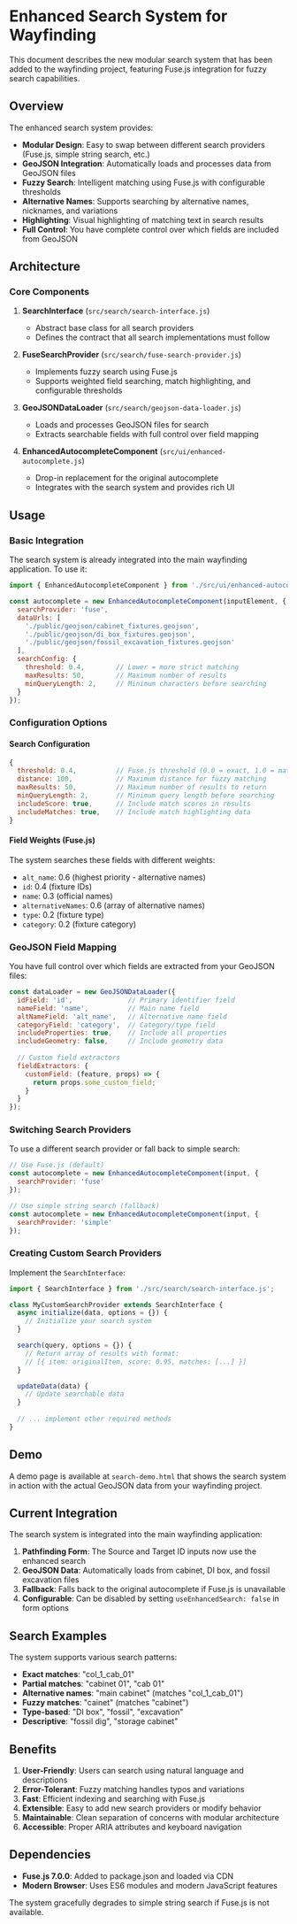 # Enhanced Search System for Wayfinding

This document describes the new modular search system that has been added to the wayfinding project, featuring Fuse.js integration for fuzzy search capabilities.

## Overview

The enhanced search system provides:

- **Modular Design**: Easy to swap between different search providers (Fuse.js, simple string search, etc.)
- **GeoJSON Integration**: Automatically loads and processes data from GeoJSON files
- **Fuzzy Search**: Intelligent matching using Fuse.js with configurable thresholds
- **Alternative Names**: Supports searching by alternative names, nicknames, and variations
- **Highlighting**: Visual highlighting of matching text in search results
- **Full Control**: You have complete control over which fields are included from GeoJSON

## Architecture

### Core Components

1. **SearchInterface** (`src/search/search-interface.js`)
   - Abstract base class for all search providers
   - Defines the contract that all search implementations must follow

2. **FuseSearchProvider** (`src/search/fuse-search-provider.js`)
   - Implements fuzzy search using Fuse.js
   - Supports weighted field searching, match highlighting, and configurable thresholds

3. **GeoJSONDataLoader** (`src/search/geojson-data-loader.js`)
   - Loads and processes GeoJSON files for search
   - Extracts searchable fields with full control over field mapping

4. **EnhancedAutocompleteComponent** (`src/ui/enhanced-autocomplete.js`)
   - Drop-in replacement for the original autocomplete
   - Integrates with the search system and provides rich UI

## Usage

### Basic Integration

The search system is already integrated into the main wayfinding application. To use it:

```javascript
import { EnhancedAutocompleteComponent } from './src/ui/enhanced-autocomplete.js';

const autocomplete = new EnhancedAutocompleteComponent(inputElement, {
  searchProvider: 'fuse',
  dataUrls: [
    './public/geojson/cabinet_fixtures.geojson',
    './public/geojson/di_box_fixtures.geojson',
    './public/geojson/fossil_excavation_fixtures.geojson'
  ],
  searchConfig: {
    threshold: 0.4,        // Lower = more strict matching
    maxResults: 50,        // Maximum number of results
    minQueryLength: 2,     // Minimum characters before searching
  }
});
```

### Configuration Options

#### Search Configuration
```javascript
{
  threshold: 0.4,          // Fuse.js threshold (0.0 = exact, 1.0 = match anything)
  distance: 100,           // Maximum distance for fuzzy matching
  maxResults: 50,          // Maximum number of results to return
  minQueryLength: 2,       // Minimum query length before searching
  includeScore: true,      // Include match scores in results
  includeMatches: true,    // Include match highlighting data
}
```

#### Field Weights (Fuse.js)
The system searches these fields with different weights:
- `alt_name`: 0.6 (highest priority - alternative names)
- `id`: 0.4 (fixture IDs)
- `name`: 0.3 (official names)
- `alternativeNames`: 0.6 (array of alternative names)
- `type`: 0.2 (fixture type)
- `category`: 0.2 (fixture category)

### GeoJSON Field Mapping

You have full control over which fields are extracted from your GeoJSON files:

```javascript
const dataLoader = new GeoJSONDataLoader({
  idField: 'id',              // Primary identifier field
  nameField: 'name',          // Main name field
  altNameField: 'alt_name',   // Alternative name field
  categoryField: 'category',  // Category/type field
  includeProperties: true,    // Include all properties
  includeGeometry: false,     // Include geometry data
  
  // Custom field extractors
  fieldExtractors: {
    customField: (feature, props) => {
      return props.some_custom_field;
    }
  }
});
```

### Switching Search Providers

To use a different search provider or fall back to simple search:

```javascript
// Use Fuse.js (default)
const autocomplete = new EnhancedAutocompleteComponent(input, {
  searchProvider: 'fuse'
});

// Use simple string search (fallback)
const autocomplete = new EnhancedAutocompleteComponent(input, {
  searchProvider: 'simple'
});
```

### Creating Custom Search Providers

Implement the `SearchInterface`:

```javascript
import { SearchInterface } from './src/search/search-interface.js';

class MyCustomSearchProvider extends SearchInterface {
  async initialize(data, options = {}) {
    // Initialize your search system
  }

  search(query, options = {}) {
    // Return array of results with format:
    // [{ item: originalItem, score: 0.95, matches: [...] }]
  }

  updateData(data) {
    // Update searchable data
  }
  
  // ... implement other required methods
}
```

## Demo

A demo page is available at `search-demo.html` that shows the search system in action with the actual GeoJSON data from your wayfinding project.

## Current Integration

The search system is integrated into the main wayfinding application:

1. **Pathfinding Form**: The Source and Target ID inputs now use the enhanced search
2. **GeoJSON Data**: Automatically loads from cabinet, DI box, and fossil excavation files
3. **Fallback**: Falls back to the original autocomplete if Fuse.js is unavailable
4. **Configurable**: Can be disabled by setting `useEnhancedSearch: false` in form options

## Search Examples

The system supports various search patterns:

- **Exact matches**: "col_1_cab_01"
- **Partial matches**: "cabinet 01", "cab 01"
- **Alternative names**: "main cabinet" (matches "col_1_cab_01")
- **Fuzzy matches**: "cainet" (matches "cabinet")
- **Type-based**: "DI box", "fossil", "excavation"
- **Descriptive**: "fossil dig", "storage cabinet"

## Benefits

1. **User-Friendly**: Users can search using natural language and descriptions
2. **Error-Tolerant**: Fuzzy matching handles typos and variations
3. **Fast**: Efficient indexing and searching with Fuse.js
4. **Extensible**: Easy to add new search providers or modify behavior
5. **Maintainable**: Clean separation of concerns with modular architecture
6. **Accessible**: Proper ARIA attributes and keyboard navigation

## Dependencies

- **Fuse.js 7.0.0**: Added to package.json and loaded via CDN
- **Modern Browser**: Uses ES6 modules and modern JavaScript features

The system gracefully degrades to simple string search if Fuse.js is not available.
